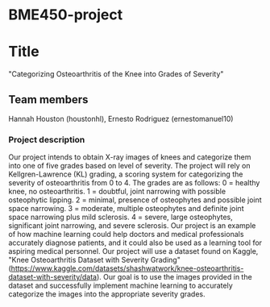 # BME450-project

# Title 
  "Categorizing Osteoarthritis of the Knee into Grades of Severity"

## Team members
  Hannah Houston (houstonhl), Ernesto Rodriguez (ernestomanuel10)

### Project description
  Our project intends to obtain X-ray images of knees and categorize them into one of five grades based on level of severity. The project will rely on Kellgren-Lawrence (KL) grading, a scoring system for categorizing the severity of osteoarthritis from 0 to 4. The grades are as follows: 0 = healthy knee, no osteoarthritis. 1 = doubtful, joint narrowing with possible osteophytic lipping. 2 = minimal, presence of osteophytes and possible joint space narrowing. 3 = moderate, multiple osteophytes and definite joint space narrowing plus mild sclerosis. 4 = severe, large osteophytes, significant joint narrowing, and severe sclerosis. Our project is an example of how machine learning could help doctors and medical professionals accurately diagnose patients, and it could also be used as a learning tool for aspiring medical personnel. Our project will use a dataset found on Kaggle, "Knee Osteoarthritis Dataset with Severity Grading" (https://www.kaggle.com/datasets/shashwatwork/knee-osteoarthritis-dataset-with-severity/data). Our goal is to use the images provided in the dataset and successfully implement machine learning to accurately categorize the images into the appropriate severity grades.

